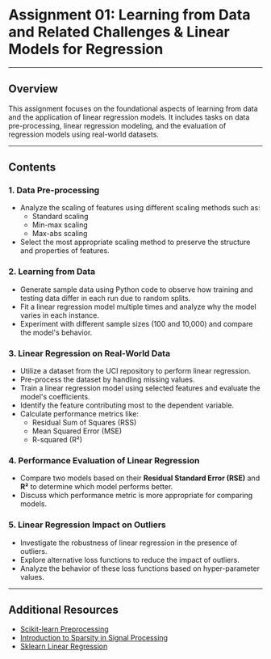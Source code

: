 # Assignment 01: Learning from Data and Related Challenges & Linear Models for Regression



---

## Overview

This assignment focuses on the foundational aspects of learning from data and the application of linear regression models. It includes tasks on data pre-processing, linear regression modeling, and the evaluation of regression models using real-world datasets.

---

## Contents

### 1. Data Pre-processing

- Analyze the scaling of features using different scaling methods such as:
  - Standard scaling
  - Min-max scaling
  - Max-abs scaling
- Select the most appropriate scaling method to preserve the structure and properties of features.

### 2. Learning from Data

- Generate sample data using Python code to observe how training and testing data differ in each run due to random splits.
- Fit a linear regression model multiple times and analyze why the model varies in each instance.
- Experiment with different sample sizes (100 and 10,000) and compare the model's behavior.

### 3. Linear Regression on Real-World Data

- Utilize a dataset from the UCI repository to perform linear regression.
- Pre-process the dataset by handling missing values.
- Train a linear regression model using selected features and evaluate the model's coefficients.
- Identify the feature contributing most to the dependent variable.
- Calculate performance metrics like:
  - Residual Sum of Squares (RSS)
  - Mean Squared Error (MSE)
  - R-squared (R²)

### 4. Performance Evaluation of Linear Regression

- Compare two models based on their **Residual Standard Error (RSE)** and **R²** to determine which model performs better.
- Discuss which performance metric is more appropriate for comparing models.

### 5. Linear Regression Impact on Outliers

- Investigate the robustness of linear regression in the presence of outliers.
- Explore alternative loss functions to reduce the impact of outliers.
- Analyze the behavior of these loss functions based on hyper-parameter values.

---

## Additional Resources

- [Scikit-learn Preprocessing](https://scikit-learn.org/stable/modules/preprocessing.html)
- [Introduction to Sparsity in Signal Processing](https://eeweb.engineering.nyu.edu/iselesni/lecture_notes/sparsity_intro/sparse_SP_intro.pdf)
- [Sklearn Linear Regression](https://scikit-learn.org/stable/modules/generated/sklearn.linear_model.LinearRegression.html)



